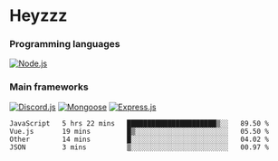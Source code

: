 # Heyzzz  

### Programming languages  

[![Node.js](https://img.shields.io/badge/-Node.js-262626?style=for-the-badge)](https://nodejs.org/ru)

### Main frameworks

[![Discord.js](https://img.shields.io/badge/-Discord.js-262626?style=for-the-badge)](https://www.npmjs.com/package/discord.js) [![Mongoose](https://img.shields.io/badge/-Mongoose-262626?style=for-the-badge)](https://www.npmjs.com/package/mongoose) [![Express.js](https://img.shields.io/badge/-Express.js-262626?style=for-the-badge)](https://www.npmjs.com/package/express)
<!--START_SECTION:waka-->
```text
JavaScript   5 hrs 22 mins   ██████████████████████▒░░   89.50 % 
Vue.js       19 mins         █▒░░░░░░░░░░░░░░░░░░░░░░░   05.50 % 
Other        14 mins         █░░░░░░░░░░░░░░░░░░░░░░░░   04.02 % 
JSON         3 mins          ▒░░░░░░░░░░░░░░░░░░░░░░░░   00.97 % 
```
<!--END_SECTION:waka-->

